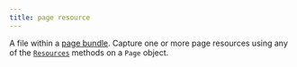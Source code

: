```yaml
---
title: page resource
---
```


A file within a [page bundle](g). Capture one or more page resources using any of the [`Resources`] methods on a `Page` object.

[`Resources`]: /methods/page/resources/#methods
